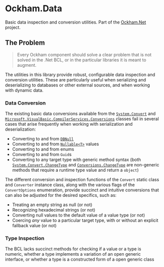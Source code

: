 # Ockham.Data
Basic data inspection and conversion utilities. Part of the [Ockham.Net](https://github.com/joshua-honig/ockham.net) project.

## The Problem
> Every Ockham component should solve a clear problem that is not solved in the .Net BCL, or in the particular libraries it is meant to augment. 

The utilities in this library provide robust, configurable data inspection and conversion utilities. These are particularly useful when serializing and deserializing to databases or other external sources, and when working with dynamic data. 

### Data Conversion
The existing basic data conversions available from the [`System.Convert`](https://docs.microsoft.com/en-us/dotnet/api/system.convert) and [`Microsoft.VisualBasic.CompilerServices.Conversions`](https://docs.microsoft.com/en-us/dotnet/api/Microsoft.VisualBasic.CompilerServices.Conversions) classes fail in several cases that arise frequently when working with serialization and deserialization:

 - Converting to and from [`DBNull`](https://docs.microsoft.com/en-us/dotnet/api/system.dbnull)
 - Converting to and from [`Nullable<T>`](https://docs.microsoft.com/en-us/dotnet/api/system.nullable-1) values
 - Converting to and from enums
 - Converting to and from `Guid`s
 - Converting to any target type with generic method syntax (both [`System.Convert.ChangeType`](https://docs.microsoft.com/en-us/dotnet/api/system.convert.changetype) and [`Conversions.ChangeType`](https://docs.microsoft.com/en-us/dotnet/api/Microsoft.VisualBasic.CompilerServices.Conversions.ChangeType) are non-generic methods that require a runtime type value and return a `object`)
 
The different conversion and inspection functions of the `Convert` static class and `Converter` instance class, along with the various flags of the `ConvertOptions` enumeration, provide succinct and intuitive conversions that can also be adjusted for the desired specifics, such as:
  - Treating an empty string as null (or not)
  - Recognizing hexadecimal strings (or not)
  - Converting null values to the default value of a value type (or not)
  - Coercing *any* value to a particular target type, with or without an explicit fallback value (or not)
 
### Type Inspection
The BCL lacks succinct methods for checking if a value or a type is numeric, whether a type implements a variation of an open generic interface, or whether a type is a constructed form of a open generic class
